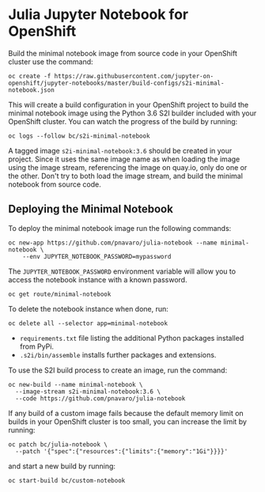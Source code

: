 Julia Jupyter Notebook for OpenShift
====================================

Build the minimal notebook image from source code in your OpenShift cluster use the command:

```
oc create -f https://raw.githubusercontent.com/jupyter-on-openshift/jupyter-notebooks/master/build-configs/s2i-minimal-notebook.json
```

This will create a build configuration in your OpenShift project to build the minimal notebook image using the Python 3.6 S2I builder included with your OpenShift cluster. You can watch the progress of the build by running:

```
oc logs --follow bc/s2i-minimal-notebook
```

A tagged image ``s2i-minimal-notebook:3.6`` should be created in your project. Since it uses the same image name as when loading the image using the image stream, referencing the image on quay.io, only do one or the other. Don't try to both load the image stream, and build the minimal notebook from source code.

Deploying the Minimal Notebook
------------------------------

To deploy the minimal notebook image run the following commands:

```
oc new-app https://github.com/pnavaro/julia-notebook --name minimal-notebook \
    --env JUPYTER_NOTEBOOK_PASSWORD=mypassword
```

The ``JUPYTER_NOTEBOOK_PASSWORD`` environment variable will allow you to access the notebook instance with a known password.


```
oc get route/minimal-notebook
```

To delete the notebook instance when done, run:

```
oc delete all --selector app=minimal-notebook
```

- ``requirements.txt`` file listing the additional Python packages installed from PyPi. 
- ``.s2i/bin/assemble`` installs further packages and extensions.

To use the S2I build process to create an image, run the command:

```
oc new-build --name minimal-notebook \
  --image-stream s2i-minimal-notebook:3.6 \
  --code https://github.com/pnavaro/julia-notebook
```

If any build of a custom image fails because the default memory limit on builds in your OpenShift cluster is too small, you can increase the limit by running:

```
oc patch bc/julia-notebook \
  --patch '{"spec":{"resources":{"limits":{"memory":"1Gi"}}}}'
```

and start a new build by running:

```
oc start-build bc/custom-notebook
```
